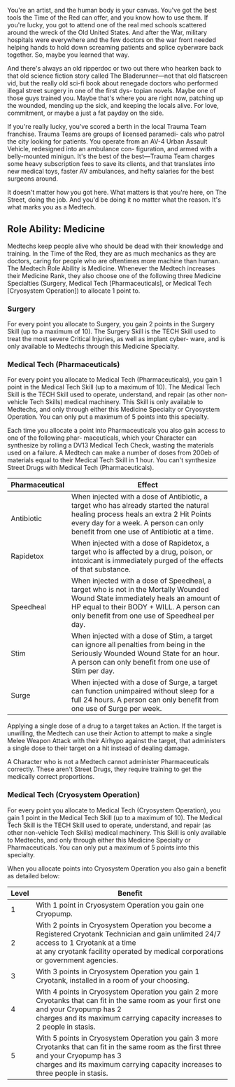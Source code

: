 You're an artist, and the human body is your canvas. You've got the best tools the Time of the Red can offer, and you know how to use them. If you're lucky, you got to attend one of the real med schools scattered around the wreck of the Old United States. And after the War, military hospitals were everywhere and the few doctors on the war front needed helping hands to hold down screaming patients and splice cyberware back together. So, maybe you learned that way.

And there's always an old ripperdoc or two out there who hearken back to that old science fiction story called The Bladerunner—not that old flatscreen vid, but the really old sci-fi book about renegade doctors who performed illegal street surgery in one of the first dys- topian novels. Maybe one of those guys trained you. Maybe that's where you are right now, patching up the wounded, mending up the sick, and keeping the locals alive. For love, commitment, or maybe a just a fat payday on the side.

If you're really lucky, you've scored a berth in the local Trauma Team franchise. Trauma Teams are groups of licensed paramedi- cals who patrol the city looking for patients. You operate from an AV-4 Urban Assault Vehicle, redesigned into an ambulance con- figuration, and armed with a belly-mounted minigun. It's the best of the best—Trauma Team charges some heavy subscription fees to save its clients, and that translates into new medical toys, faster AV ambulances, and hefty salaries for the best surgeons around.

It doesn't matter how you got here. What matters is that you're here, on The Street, doing the job. And you'd be doing it no matter what the reason. It's what marks you as a Medtech.
## Role Ability: Medicine
Medtechs keep people alive who should be dead with their knowledge and training. In the Time of the Red, they are as much mechanics as they are doctors, caring for people who are oftentimes more machine than human. The Medtech Role Ability is Medicine. Whenever the Medtech increases their Medicine Rank, they also choose one of the following three Medicine Specialties (Surgery, Medical Tech [Pharmaceuticals], or Medical Tech [Cryosystem Operation]) to allocate 1 point to.
### Surgery
For every point you allocate to Surgery, you gain 2 points in the Surgery Skill (up to a maximum of 10). The Surgery Skill is the TECH Skill used to treat the most severe Critical Injuries, as well as implant cyber- ware, and is only available to Medtechs through this Medicine Specialty.
### Medical Tech (Pharmaceuticals)
For every point you allocate to Medical Tech (Pharmaceuticals), you gain 1 point in the Medical Tech Skill (up to a maximum of 10). The Medical Tech Skill is the TECH Skill used to operate, understand, and repair (as other non-vehicle Tech Skills) medical machinery. This Skill is only available to Medtechs, and only through either this Medicine Specialty or Cryosystem Operation. You can only put a maximum of 5 points into this specialty.

Each time you allocate a point into Pharmaceuticals you also gain access to one of the following phar- maceuticals, which your Character can synthesize by rolling a DV13 Medical Tech Check, wasting the materials used on a failure. A Medtech can make a number of doses from 200eb of materials equal to their Medical Tech Skill in 1 hour. You can't synthesize Street Drugs with Medical Tech (Pharmaceuticals).

| Pharmaceutical | Effect                                                                                                                                                                                                                     |
| -------------- | -------------------------------------------------------------------------------------------------------------------------------------------------------------------------------------------------------------------------- |
| <br>Antibiotic | When injected with a dose of Antibiotic, a target who has already started the natural healing process heals an extra 2 Hit Points every day for a week. A person can only benefit from one use of Antibiotic at a time.    |
| Rapidetox      | When injected with a dose of Rapidetox, a target who is affected by a drug, poison, or intoxicant is immediately purged of the effects of that substance.                                                                  |
| <br>Speedheal  | When injected with a dose of Speedheal, a target who is not in the Mortally Wounded Wound State immediately heals an amount of HP equal to their BODY + WILL. A person can only benefit from one use of Speedheal per day. |
| Stim           | When injected with a dose of Stim, a target can ignore all penalties from being in the Seriously Wounded Wound State for an hour. A person can only benefit from one use of Stim per day.                                  |
| Surge          | When injected with a dose of Surge, a target can function unimpaired without sleep for a full 24 hours. A person can only benefit from one use of Surge per week.                                                          |
Applying a single dose of a drug to a target takes an Action. If the target is unwilling, the Medtech can use their
Action to attempt to make a single Melee Weapon Attack with their Airhypo against the target, that administers
a single dose to their target on a hit instead of dealing damage.

A Character who is not a Medtech cannot administer Pharmaceuticals correctly. These aren't Street Drugs,
they require training to get the medically correct proportions.
### Medical Tech (Cryosystem Operation)
For every point you allocate to Medical Tech (Cryosystem Operation), you gain 1 point in the Medical Tech
Skill (up to a maximum of 10). The Medical Tech Skill is the TECH Skill used to operate, understand, and repair
(as other non-vehicle Tech Skills) medical machinery. This Skill is only available to Medtechs, and only through
either this Medicine Specialty or Pharmaceuticals. You can only put a maximum of 5 points into this specialty.

When you allocate points into Cryosystem Operation you also gain a benefit as detailed below:

| Level | Benefit                                                                                                                                                                                                                       |
| ----- | ----------------------------------------------------------------------------------------------------------------------------------------------------------------------------------------------------------------------------- |
| 1     | With 1 point in Cryosystem Operation you gain one Cryopump.                                                                                                                                                                   |
| 2     | With 2 points in Cryosystem Operation you become a Registered Cryotank Technician and gain unlimited 24/7 access to 1 Cryotank at a time<br>at any cryotank facility operated by medical corporations or government agencies. |
| 3     | With 3 points in Cryosystem Operation you gain 1 Cryotank, installed in a room of your choosing.                                                                                                                              |
| 4     | With 4 points in Cryosystem Operation you gain 2 more Cryotanks that can fit in the same room as your first one and your Cryopump has 2<br>charges and its maximum carrying capacity increases to 2 people in stasis.         |
| 5     | With 5 points in Cryosystem Operation you gain 3 more Cryotanks that can fit in the same room as the first three and your Cryopump has 3<br>charges and its maximum carrying capacity increases to three people in stasis.    |
